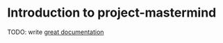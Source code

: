 # Introduction to project-mastermind

TODO: write [great documentation](http://jacobian.org/writing/what-to-write/)
